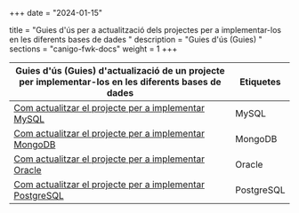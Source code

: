 +++
date        = "2024-01-15"

title       = "Guies d'ús per a actualització dels projectes per a implementar-los en les diferents bases de dades "
description = "Guies d'ús (Guies) "
sections    = "canigo-fwk-docs"
weight        = 1
+++

| Guies d'ús (Guies) d'actualizació de un projecte per implementar-los en les diferents bases de dades                                                                                                        | Etiquetes  |
|-------------------------------------------------------------------------------------------------------------------------------------------|------------|
| [Com actualitzar el projecte per a implementar MySQL](/guies/2023-01-15-Guia-actualizacio-del-projecte-per-a-implementar-MYSQL)          | MySQL      |
| [Com actualitzar el projecte per a implementar MongoDB](/guies/2023-01-15-Guia-actualizacio-del-projecte-per-a-implementar-MONGODB)      | MongoDB    |
| [Com actualitzar el projecte per a implementar Oracle](/guies/2023-01-15-Guia-actualizacio-del-projecte-per-a-implementar-ORACLE)        | Oracle     |
| [Com actualitzar el projecte per a implementar PostgreSQL](/guies/2023-01-15-Guia-actualizacio-del-projecte-per-a-implementar-POSTGRESQL) | PostgreSQL |



